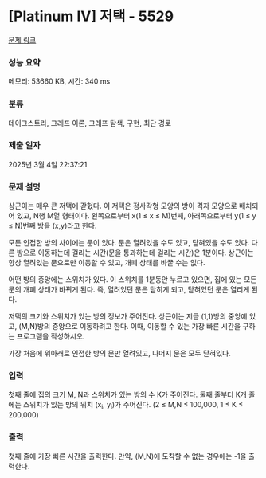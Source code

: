 # [Platinum IV] 저택 - 5529 

[문제 링크](https://www.acmicpc.net/problem/5529) 

### 성능 요약

메모리: 53660 KB, 시간: 340 ms

### 분류

데이크스트라, 그래프 이론, 그래프 탐색, 구현, 최단 경로

### 제출 일자

2025년 3월 4일 22:37:21

### 문제 설명

<p>상근이는 매우 큰 저택에 갇혔다. 이 저택은 정사각형 모양의 방이 격자 모양으로 배치되어 있고, N행 M열 형태이다. 왼쪽으로부터 x(1 ≤ x ≤ M)번째, 아래쪽으로부터 y(1 ≤ y ≤ N)번째 방을 (x,y)라고 한다.</p>

<p>모든 인접한 방의 사이에는 문이 있다. 문은 열려있을 수도 있고, 닫혀있을 수도 있다. 다른 방으로 이동하는데 걸리는 시간(문을 통과하는데 걸리는 시간)은 1분이다. 상근이는 항상 열려있는 문으로만 이동할 수 있고, 개폐 상태를 바꿀 수는 없다.</p>

<p>어떤 방의 중앙에는 스위치가 있다. 이 스위치를 1분동안 누르고 있으면, 집에 있는 모든 문의 개폐 상태가 바뀌게 된다. 즉, 열려있던 문은 닫히게 되고, 닫혀있던 문은 열리게 된다.</p>

<p>저택의 크기와 스위치가 있는 방의 정보가 주어진다. 상근이는 지금 (1,1)방의 중앙에 있고, (M,N)방의 중앙으로 이동하려고 한다. 이때, 이동할 수 있는 가장 빠른 시간을 구하는 프로그램을 작성하시오. </p>

<p>가장 처음에 위아래로 인접한 방의 문만 열려있고, 나머지 문은 모두 닫혀있다.</p>

### 입력 

 <p>첫째 줄에 집의 크기 M, N과 스위치가 있는 방의 수 K가 주어진다. 둘째 줄부터 K개 줄에는 스위치가 있는 방의 위치 (x<sub>i</sub>, y<sub>i</sub>)가 주어진다. (2 ≤ M,N ≤ 100,000, 1 ≤ K ≤ 200,000)</p>

### 출력 

 <p>첫째 줄에 가장 빠른 시간을 출력한다. 만약, (M,N)에 도착할 수 없는 경우에는 -1을 출력한다.</p>

